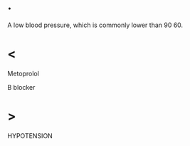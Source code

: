 # .

A low blood pressure, which is commonly lower than 90 60.

# <

Metoprolol

B blocker

# >

HYPOTENSION
